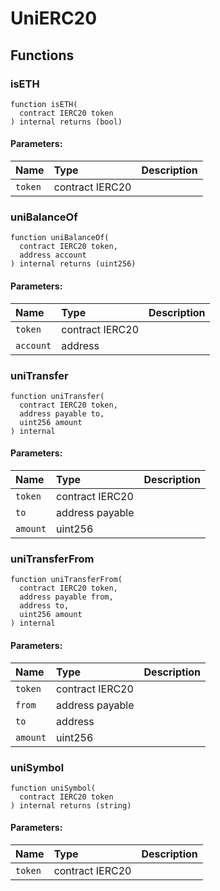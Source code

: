 # UniERC20





## Functions
### isETH
```solidity
function isETH(
  contract IERC20 token
) internal returns (bool)
```


#### Parameters:
| Name | Type | Description                                                          |
| :--- | :--- | :------------------------------------------------------------------- |
|`token` | contract IERC20 | 


### uniBalanceOf
```solidity
function uniBalanceOf(
  contract IERC20 token,
  address account
) internal returns (uint256)
```


#### Parameters:
| Name | Type | Description                                                          |
| :--- | :--- | :------------------------------------------------------------------- |
|`token` | contract IERC20 | 
|`account` | address | 


### uniTransfer
```solidity
function uniTransfer(
  contract IERC20 token,
  address payable to,
  uint256 amount
) internal
```


#### Parameters:
| Name | Type | Description                                                          |
| :--- | :--- | :------------------------------------------------------------------- |
|`token` | contract IERC20 | 
|`to` | address payable | 
|`amount` | uint256 | 


### uniTransferFrom
```solidity
function uniTransferFrom(
  contract IERC20 token,
  address payable from,
  address to,
  uint256 amount
) internal
```


#### Parameters:
| Name | Type | Description                                                          |
| :--- | :--- | :------------------------------------------------------------------- |
|`token` | contract IERC20 | 
|`from` | address payable | 
|`to` | address | 
|`amount` | uint256 | 


### uniSymbol
```solidity
function uniSymbol(
  contract IERC20 token
) internal returns (string)
```


#### Parameters:
| Name | Type | Description                                                          |
| :--- | :--- | :------------------------------------------------------------------- |
|`token` | contract IERC20 | 



